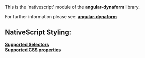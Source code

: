 This is the 'nativescript' module of the **angular-dynaform** library.

For further information please see:
[**angular-dynaform**](https://github.com/gms1/angular-dynaform/)

## NativeScript Styling:
[**Supported Selectors**](https://docs.nativescript.org/ui/styling#supported-selectors)  
[**Supported CSS properties**](https://docs.nativescript.org/ui/styling#supported-css-properties)
